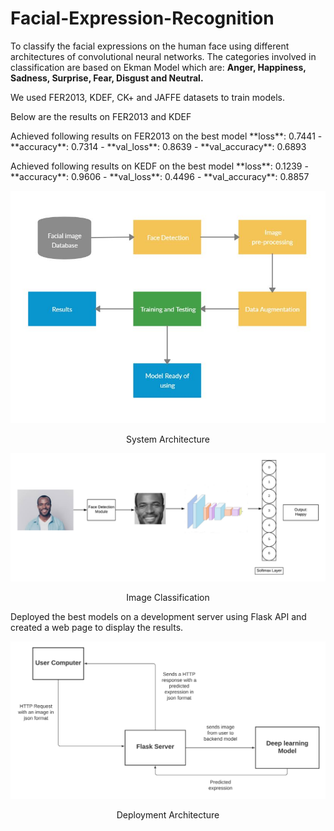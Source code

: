 # Facial-Expression-Recognition
To classify the facial expressions on the human face using different architectures of convolutional neural networks.
The categories involved in classification are based on Ekman Model which are:
**Anger, Happiness, Sadness, Surprise, Fear, Disgust and Neutral.**

We used FER2013, KDEF, CK+ and JAFFE datasets to train models.
<p>Below are the results on FER2013 and KDEF </p> 
<p>Achieved following results on FER2013 on the best model 
**loss**: 0.7441 - **accuracy**: 0.7314 - **val_loss**: 0.8639 - **val_accuracy**: 0.6893
</p>
<p>Achieved following results on KEDF on the best model
**loss**: 0.1239 - **accuracy**: 0.9606 - **val_loss**: 0.4496 - **val_accuracy**: 0.8857
</p>


<div align="center">
<img src="diagrams/sa.JPG" >
<p>System Architecture</p>
</div>


<div align="center">
<img src="diagrams/system_1.png" >
<p>Image Classification</p>
</div>

<p>
Deployed the best models on a development server using Flask API and created a web page to display the results.
</p>
<div align="center">
<img src="diagrams/system_2-2.png" >
<p>Deployment Architecture</p>
</div>


